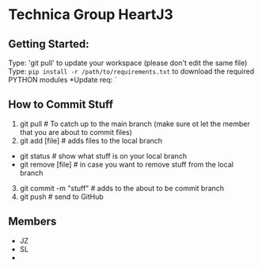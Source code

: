 # Technica Group HeartJ3

## Getting Started:
Type: 'git pull' to update your workspace (please don't edit the same file)
Type: `pip install -r /path/to/requirements.txt` to download the required PYTHON modules
*Update req: `

## How to Commit Stuff
1. git pull # To catch up to the main branch (make sure ot let the member that you are about to commit files)
2. git add [file] # adds files to the local branch
- git status # show what stuff is on your local branch
- git remove [file] # in case you want to remove stuff from the local branch
3. git commit -m "stuff" # adds to the about to be commit branch
4. git push # send to GitHub

## Members
 - JZ
 - SL
 - 